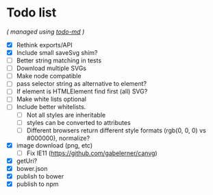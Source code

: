 # Todo list

_\( managed using [todo-md](https://github.com/Hypercubed/todo-md) \)_

- [x] Rethink exports/API
- [x] Include small saveSvg shim?
- [ ] Better string matching in tests
- [ ] Download multiple SVGs
- [ ] Make node compatible
- [ ] pass selector string as alternative to element?
- [ ] If element is HTMLElement find first (all) SVG?
- [ ] Make white lists optional
- [ ] Include better whitelists.
  - [ ]  Not all styles are inheritable
  - [ ] styles can be converted to attributes
  - [ ] Different browsers return different style formats (rgb(0, 0, 0) vs \#000000), normalize?
- [x] image download (png, etc)
  - [ ] Fix IE11 (https://github.com/gabelerner/canvg)
- [x] getUri?
- [x] bower.json
- [x] publish to bower
- [x] publish to npm
